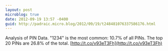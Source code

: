```yaml
---
layout: post
microblog: true
date: 2012-09-19 13:57 -0400
guid: http://padraic.micro.blog/2012/09/19/t248481076337586176.html
---
```

Analysis of PIN Data. "1234" is the most common: 10.7% of all PINs. The top 20 PINs are 26.8% of the total. [http://t.co/v93eT3Fh](http://t.co/v93eT3Fh)
